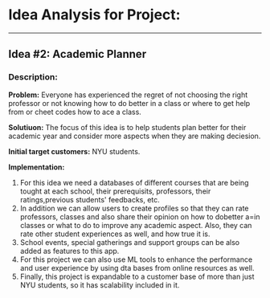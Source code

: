 # Idea Analysis for Project:
***
## Idea #2: Academic Planner
### Description:
**Problem:**
Everyone has experienced the regret of not choosing the right professor or not knowing how to do better in a class or where to get help from or cheet codes how to ace a class.

**Solutiuon:** 
The focus of this idea is to help students plan better for their academic year and consider more aspects when they are making deciesion.

**Initial target customers:**
NYU students.

**Implementation:**
1. For this idea we need a databases of different courses that are being tought at each school, their prerequisits, professors, their ratings,previous students' feedbacks, etc.
2. In addition we can allow users to create profiles so that they can rate professors, classes and also share their opinion on how to dobetter a=in classes or what to do to improve any academic aspect. Also, they can rate other student experiences as well, and how true it is.
4. School events, special gatherings and support groups can be also added as features to this app.
5. For this project we can also use ML tools to enhance the performance and user experience by using dta bases from online resources as well.
6. Finally, this project is expandable to a customer base of more than just NYU students, so it has scalability included in it.


